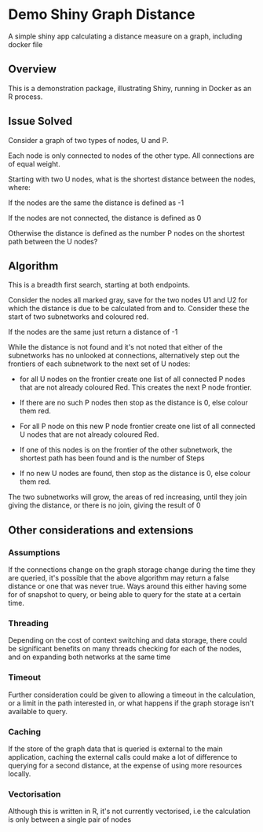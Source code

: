 # Demo Shiny Graph Distance
A simple shiny app calculating a distance measure on a graph, including docker file

## Overview

This is a demonstration package, illustrating Shiny, running in Docker as an R process.

## Issue Solved

Consider a graph of two  types of nodes, U and P. 

Each node is only connected to nodes of the other type. All connections are of equal weight.

Starting with two U nodes, what is the shortest distance between the nodes, where:

If the nodes are the same the distance is defined as -1

If the nodes are not connected, the distance is defined as 0

Otherwise the distance is defined as the number P nodes on the shortest path between the U nodes?

## Algorithm

This is a breadth first search, starting at both endpoints.

Consider the nodes all marked gray, save for the two nodes U1 and U2 for which the distance is due to be calculated from and to. Consider these the start of two subnetworks and coloured red. 

If the nodes are the same just return a distance of -1

While the distance is not found and it's not noted that either of the subnetworks has no unlooked at connections, alternatively step out the frontiers of each subnetwork to the next set of U nodes: 

* for all U nodes on the frontier create one list of all connected P nodes that are not already coloured Red. This creates the next P node frontier. 

* If there are no such P nodes then stop as the distance is 0, else colour them red. 
* For all P node on this new P node frontier create one list of all connected U nodes that are not already coloured Red. 
* If one of this nodes is on the frontier of the other subnetwork, the shortest path has been found and is the number of Steps
* If no new U nodes are found, then stop as the distance is 0, else colour them red. 

The two subnetworks will grow, the areas of red increasing,  until they join giving the distance, or there is no join, giving the result of 0



## Other considerations and extensions

### Assumptions

If the connections change on the graph storage change during the time they are queried, it's possible that the above algorithm may return a false distance or one that was never true. Ways around this either having some for of snapshot to query, or being able to query for the state at a certain time.

### Threading

Depending on the cost of context switching and data storage, there could be significant benefits on many threads checking for each of the nodes, and on expanding both networks at the same time

### Timeout

Further consideration could be given to allowing a timeout in the calculation, or a limit in the path interested in, or what happens if the graph storage isn't available to query.

### Caching

If the store of the graph data that is queried is external to the main application, caching the external calls could make a lot of difference to querying for a second distance, at the expense of using more resources locally.

### Vectorisation

Although this is written in R, it's not currently vectorised, i.e the calculation is only between a single pair of nodes





